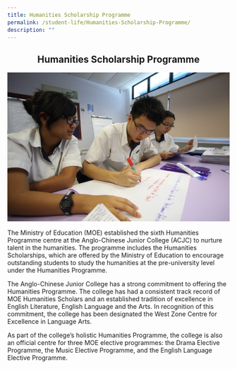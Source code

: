 ```yaml
---
title: Humanities Scholarship Programme
permalink: /student-life/Humanities-Scholarship-Programme/
description: ""
---
```

## <center> Humanities Scholarship Programme </center>

![](/images/IMG_0155.jpeg)

The Ministry of Education (MOE) established the sixth Humanities Programme centre at the Anglo-Chinese Junior College (ACJC) to nurture talent in the humanities. The programme includes the Humanities Scholarships, which are offered by the Ministry of Education to encourage outstanding students to study the humanities at the pre-university level under the Humanities Programme.

  

The Anglo-Chinese Junior College has a strong commitment to offering the Humanities Programme. The college has had a consistent track record of MOE Humanities Scholars and an established tradition of excellence in English Literature, English Language and the Arts. In recognition of this commitment, the college has been designated the West Zone Centre for Excellence in Language Arts.

  

As part of the college’s holistic Humanities Programme, the college is also an official centre for three MOE elective programmes: the Drama Elective Programme, the Music Elective Programme, and the English Language Elective Programme.